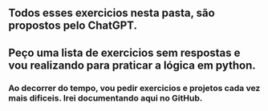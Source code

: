 ## Todos esses exercicios nesta pasta, são propostos pelo ChatGPT.
## Peço uma lista de exercicios sem respostas e vou realizando para praticar a lógica em python.
### Ao decorrer do tempo, vou pedir exercicios e projetos cada vez mais dificeis. Irei documentando aqui no GitHub.